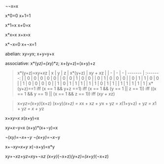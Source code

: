 ¬¬x=x

x*0=0
x+1=1

x*1=x
x+0=x

x*x=x
x+x=x

x*¬x=0
x+¬x=1

abelian: 
x*y=y*x; 
x+y=y+x

associative:
x*(y*z)=(x*y)*z; 
x+(y+z)=(x+y)+z

> x*(y+z)=x*y+x*z
 | x | y | z | x*(y+z) | x*y + x*z | 
 | - | - | - | ------- | :-------: |
 | 0 | 0 | 0 |    0    |     0     |
 | 0 | 0 | 1 |    0    |     0     |
 | 0 | 1 | 0 |    0    |     0     |
 | 0 | 1 | 1 |    0    |     0     |
 | 1 | 0 | 0 |    0    |     0     |
 | 1 | 0 | 1 |    1    |     1     |
 | 1 | 1 | 0 |    1    |     1     |
 | 1 | 1 | 1 |    1    |     1     |
x*(y+z)==1
iff (x == 1 && y+z ==1)
iff (x == 1 && (y == 1 || z == 1))
iff ((x == 1 && y == 1) || (x == 1 && z == 1))
iff (x*y + x*z)

> x+y*z=(x+y)*(x+z)
(x+y)*(x+z) = x*x + x*z + y*x + y*z = x*(1+y+z) + y*z = x*1 + y*z = x + y*z

x+x*y=x
x*(x+y)=x

x*y+x*¬y=x
(x+y)*(x+¬y)=x

¬(x*y)=¬x+¬y
¬(x+y)=¬x*¬y

x+¬x*y=x+y
x*(¬x+y)=x*y

x*y+¬x*z+y*z=x*y+¬x*z
(x+y)*(¬x+z)*(y+z)=(x+y)*(¬x+z)
